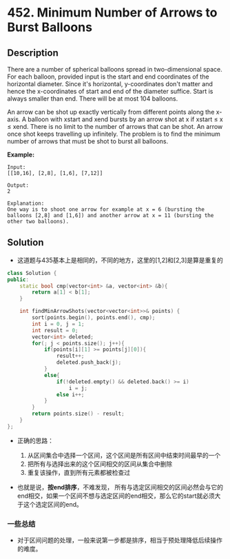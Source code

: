 # 452. Minimum Number of Arrows to Burst Balloons

## Description

There are a number of spherical balloons spread in two-dimensional space. For each balloon, provided input is the start and end coordinates of the horizontal diameter. Since it's horizontal, y-coordinates don't matter and hence the x-coordinates of start and end of the diameter suffice. Start is always smaller than end. There will be at most 104 balloons.

An arrow can be shot up exactly vertically from different points along the x-axis. A balloon with xstart and xend bursts by an arrow shot at x if xstart ≤ x ≤ xend. There is no limit to the number of arrows that can be shot. An arrow once shot keeps travelling up infinitely. The problem is to find the minimum number of arrows that must be shot to burst all balloons.

**Example:**

```
Input:
[[10,16], [2,8], [1,6], [7,12]]

Output:
2

Explanation:
One way is to shoot one arrow for example at x = 6 (bursting the balloons [2,8] and [1,6]) and another arrow at x = 11 (bursting the other two balloons).
```



## Solution

- 这道题与435基本上是相同的，不同的地方，这里的[1,2]和[2,3]是算是重复的

```c++
class Solution {
public:
    static bool cmp(vector<int> &a, vector<int> &b){
        return a[1] < b[1];
    }

    int findMinArrowShots(vector<vector<int>>& points) {
        sort(points.begin(), points.end(), cmp);
        int i = 0, j = 1;
        int result = 0;
        vector<int> deleted;
        for(; j < points.size(); j++){
            if(points[i][1] >= points[j][0]){
                result++;
                deleted.push_back(j);
            }
            else{
                if(!deleted.empty() && deleted.back() >= i)
                    i = j;
                else i++;
            }
        }
        return points.size() - result;
    }
};
```

- 正确的思路：
  1. 从区间集合中选择一个区间，这个区间是所有区间中结束时间最早的一个
  2. 把所有与选择出来的这个区间相交的区间从集合中删除
  3. 重复该操作，直到所有元素都被检查过

- 也就是说，**按end排序**，不难发现， 所有与选定区间相交的区间必然会与它的end相交，如果一个区间不想与选定区间的end相交，那么它的start就必须大于这个选定区间的end。

### 一些总结

- 对于区间问题的处理，一般来说第一步都是排序，相当于预处理降低后续操作的难度。